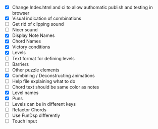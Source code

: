 - [x] Change Index.html and ci to allow authomatic publish and testing in browser
- [x] Visual indication of combinations
- [ ] Get rid of clipping sound
- [ ] Nicer sound
- [x] Display Note Names
- [x] Chord Names
- [x] Victory conditions
- [x] Levels
- [ ] Text format for defining levels
- [ ] Barriers
- [ ] Other puzzle elements
- [x] Combining / Deconstructing animations
- [ ] Help file explaining what to do
- [ ] Chord text should be same color as notes
- [x] Level names
- [x] Puns
- [ ] Levels can be in different keys
- [ ] Refactor Chords
- [ ] Use FunDsp differently
- [ ] Touch Input
